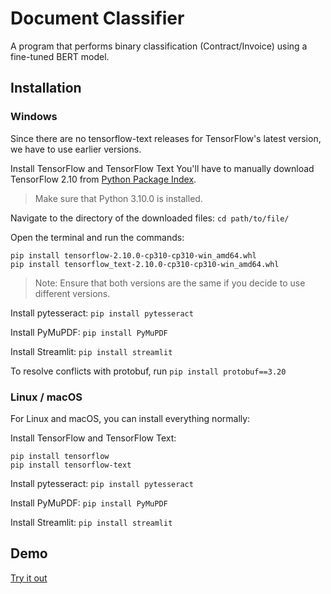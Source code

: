 ﻿# Document Classifier
 A program that performs binary classification (Contract/Invoice) using a fine-tuned BERT model.

 ## Installation
 ### Windows
 Since there are no tensorflow-text releases for TensorFlow's latest version, we have to use earlier versions.

 Install TensorFlow and TensorFlow Text
 You'll have to manually download TensorFlow 2.10 from [Python Package Index](https://pypi.org/).

 > Make sure that Python 3.10.0 is installed.

 Navigate to the directory of the downloaded files:
 `cd path/to/file/`
 
 Open the terminal and run the commands:
 ```
 pip install tensorflow-2.10.0-cp310-cp310-win_amd64.whl
 pip install tensorflow_text-2.10.0-cp310-cp310-win_amd64.whl
```
  
  > Note: Ensure that both versions are the same if you decide to use different versions.

  Install pytesseract:
  `pip install pytesseract`
  
  Install PyMuPDF:
  `pip install PyMuPDF`

  Install Streamlit:
  `pip install streamlit`

  To resolve conflicts with protobuf, run `pip install protobuf==3.20`

  ### Linux / macOS
  For Linux and macOS, you can install everything normally:

  Install TensorFlow and TensorFlow Text:
  ```
  pip install tensorflow
  pip install tensorflow-text
  ```

  Install pytesseract:
  `pip install pytesseract`

  Install PyMuPDF:
  `pip install PyMuPDF`

  Install Streamlit:
  `pip install streamlit`

## Demo
[Try it out](https://docclassifier-pc8ggtusva2whhdxyhhb7q.streamlit.app/)
